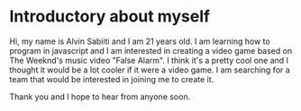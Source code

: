 # Introductory about myself

Hi, my name is Alvin Sabiiti and I am 21 years old. I am learning how to program in javascript and I am interested in creating a video game based on The Weeknd's music video "False Alarm". I think it's a pretty cool one and I thought it would be a lot cooler if it were a video game.
I am searching for a team that would be interested in joining me to create it.

Thank you and I hope to hear from anyone soon.
